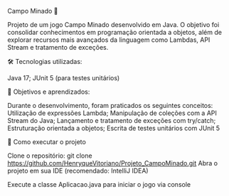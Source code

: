 Campo Minado 🧨

Projeto de um jogo Campo Minado desenvolvido em Java. O objetivo foi consolidar conhecimentos em programação orientada a objetos, além de explorar recursos mais avançados da linguagem como Lambdas, API Stream e tratamento de exceções.

🛠 Tecnologias utilizadas:

Java 17;
JUnit 5 (para testes unitários)

🎯 Objetivos e aprendizados:

Durante o desenvolvimento, foram praticados os seguintes conceitos:
Utilização de expressões Lambda;
Manipulação de coleções com a API Stream do Java;
Lançamento e tratamento de exceções com try/catch;
Estruturação orientada a objetos;
Escrita de testes unitários com JUnit 5

🚀 Como executar o projeto

Clone o repositório:
git clone https://github.com/HenryqueVitoriano/Projeto_CampoMinado.git
Abra o projeto em sua IDE (recomendado: IntelliJ IDEA)

Execute a classe Aplicacao.java para iniciar o jogo via console
